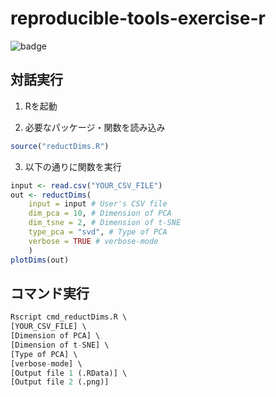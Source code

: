 # reproducible-tools-exercise-r
![badge](https://github.com/kokitsuyuzaki/reproducible-tools-exercise-r/actions/workflows/build_push_test.yml/badge.svg)

## 対話実行
1. Rを起動

2. 必要なパッケージ・関数を読み込み

```r
source("reductDims.R")
```

3. 以下の通りに関数を実行

```r
input <- read.csv("YOUR_CSV_FILE")
out <- reductDims(
	input = input # User's CSV file
	dim_pca = 10, # Dimension of PCA
	dim_tsne = 2, # Dimension of t-SNE
	type_pca = "svd", # Type of PCA
	verbose = TRUE # verbose-mode
	)
plotDims(out)
```

## コマンド実行

```r
Rscript cmd_reductDims.R \
[YOUR_CSV_FILE] \
[Dimension of PCA] \
[Dimension of t-SNE] \
[Type of PCA] \
[verbose-mode] \
[Output file 1 (.RData)] \
[Output file 2 (.png)]
```